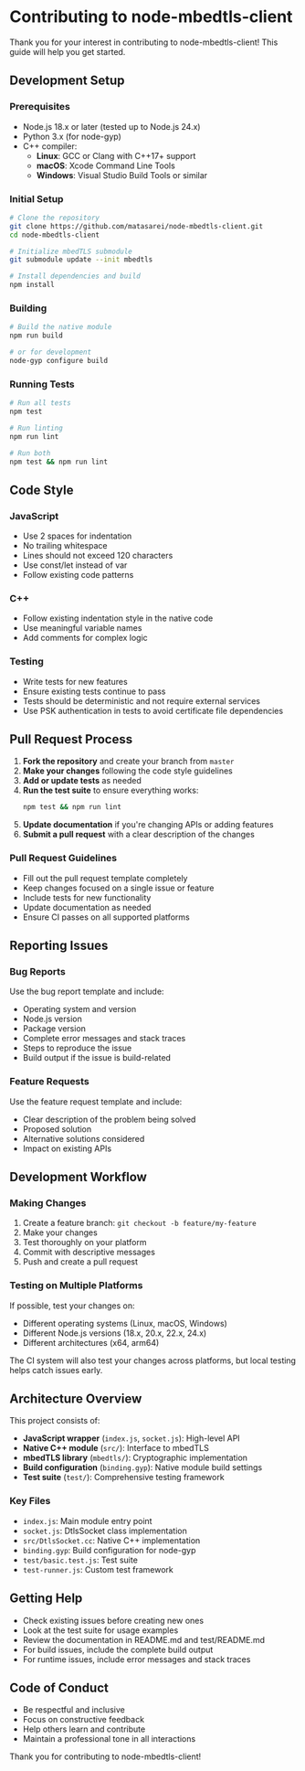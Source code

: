 # Contributing to node-mbedtls-client

Thank you for your interest in contributing to node-mbedtls-client! This guide will help you get started.

## Development Setup

### Prerequisites
- Node.js 18.x or later (tested up to Node.js 24.x)
- Python 3.x (for node-gyp)
- C++ compiler:
  - **Linux**: GCC or Clang with C++17+ support
  - **macOS**: Xcode Command Line Tools
  - **Windows**: Visual Studio Build Tools or similar

### Initial Setup
```bash
# Clone the repository
git clone https://github.com/matasarei/node-mbedtls-client.git
cd node-mbedtls-client

# Initialize mbedTLS submodule
git submodule update --init mbedtls

# Install dependencies and build
npm install
```

### Building
```bash
# Build the native module
npm run build

# or for development
node-gyp configure build
```

### Running Tests
```bash
# Run all tests
npm test

# Run linting
npm run lint

# Run both
npm test && npm run lint
```

## Code Style

### JavaScript
- Use 2 spaces for indentation
- No trailing whitespace
- Lines should not exceed 120 characters
- Use const/let instead of var
- Follow existing code patterns

### C++
- Follow existing indentation style in the native code
- Use meaningful variable names
- Add comments for complex logic

### Testing
- Write tests for new features
- Ensure existing tests continue to pass
- Tests should be deterministic and not require external services
- Use PSK authentication in tests to avoid certificate file dependencies

## Pull Request Process

1. **Fork the repository** and create your branch from `master`
2. **Make your changes** following the code style guidelines
3. **Add or update tests** as needed
4. **Run the test suite** to ensure everything works:
   ```bash
   npm test && npm run lint
   ```
5. **Update documentation** if you're changing APIs or adding features
6. **Submit a pull request** with a clear description of the changes

### Pull Request Guidelines
- Fill out the pull request template completely
- Keep changes focused on a single issue or feature
- Include tests for new functionality
- Update documentation as needed
- Ensure CI passes on all supported platforms

## Reporting Issues

### Bug Reports
Use the bug report template and include:
- Operating system and version
- Node.js version
- Package version
- Complete error messages and stack traces
- Steps to reproduce the issue
- Build output if the issue is build-related

### Feature Requests
Use the feature request template and include:
- Clear description of the problem being solved
- Proposed solution
- Alternative solutions considered
- Impact on existing APIs

## Development Workflow

### Making Changes
1. Create a feature branch: `git checkout -b feature/my-feature`
2. Make your changes
3. Test thoroughly on your platform
4. Commit with descriptive messages
5. Push and create a pull request

### Testing on Multiple Platforms
If possible, test your changes on:
- Different operating systems (Linux, macOS, Windows)
- Different Node.js versions (18.x, 20.x, 22.x, 24.x)
- Different architectures (x64, arm64)

The CI system will also test your changes across platforms, but local testing helps catch issues early.

## Architecture Overview

This project consists of:
- **JavaScript wrapper** (`index.js`, `socket.js`): High-level API
- **Native C++ module** (`src/`): Interface to mbedTLS
- **mbedTLS library** (`mbedtls/`): Cryptographic implementation
- **Build configuration** (`binding.gyp`): Native module build settings
- **Test suite** (`test/`): Comprehensive testing framework

### Key Files
- `index.js`: Main module entry point
- `socket.js`: DtlsSocket class implementation
- `src/DtlsSocket.cc`: Native C++ implementation
- `binding.gyp`: Build configuration for node-gyp
- `test/basic.test.js`: Test suite
- `test-runner.js`: Custom test framework

## Getting Help

- Check existing issues before creating new ones
- Look at the test suite for usage examples
- Review the documentation in README.md and test/README.md
- For build issues, include the complete build output
- For runtime issues, include error messages and stack traces

## Code of Conduct

- Be respectful and inclusive
- Focus on constructive feedback
- Help others learn and contribute
- Maintain a professional tone in all interactions

Thank you for contributing to node-mbedtls-client!
